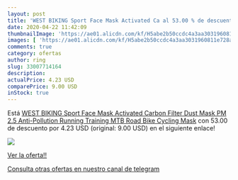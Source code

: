 ```yaml
---
layout: post
title: 'WEST BIKING Sport Face Mask Activated Ca al 53.00 % de descuento'
date: 2020-04-22 11:42:09
thumbnailImage: 'https://ae01.alicdn.com/kf/H5abe2b50ccdc4a3aa3031960811e728ay/WEST-BIKING-Sport-Face-Mask-Activated-Carbon-Filter-Dust-Mask-PM-2-5-Anti-Pollution-Running.jpg_350x350._SL200_.jpg'
images: [ 'https://ae01.alicdn.com/kf/H5abe2b50ccdc4a3aa3031960811e728ay/WEST-BIKING-Sport-Face-Mask-Activated-Carbon-Filter-Dust-Mask-PM-2-5-Anti-Pollution-Running.jpg_350x350._SL200_.jpg' ]
comments: true
category: ofertas
author: ring
slug: 33007714164
description:
actualPrice: 4.23 USD
comparePrice: 9.00 USD
inStock: true
---
```


Está [WEST BIKING Sport Face Mask Activated Carbon Filter Dust Mask PM 2.5 Anti-Pollution Running Training MTB Road Bike Cycling Mask](https://www.amazon.com/dp/33007714164/?tag=redken08-20) con 53.00 de descuento por 4.23 USD (original: 9.00 USD) en el siguiente enlace!

[![](https://ae01.alicdn.com/kf/H5abe2b50ccdc4a3aa3031960811e728ay/WEST-BIKING-Sport-Face-Mask-Activated-Carbon-Filter-Dust-Mask-PM-2-5-Anti-Pollution-Running.jpg_350x350._SL200_.jpg)](https://www.amazon.com/dp/33007714164/?tag=redken08-20)

[Ver la oferta!!](https://www.amazon.com/dp/33007714164/?tag=redken08-20)

[Consulta otras ofertas en nuestro canal de telegram](https://t.me/s/ofertas25)
